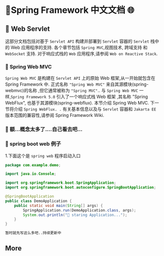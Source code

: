 ﻿---
outline: deep
---

# 🚀Spring Framework 中文文档 🌐

## 📝 Web Servlet

这部分文档包括对基于 `Servlet API` 构建并部署到 `Servlet` 容器的 `Servlet` 栈中的
Web 应用程序的支持. 各个章节包括 `Spring MVC`,视图技术, 跨域支持 和 `WebSocket` 支持.
对于响应式栈的 `Web` 应用程序,请参阅 `Web on Reactive Stack`.

### 📝 Spring Web MVC

`Spring Web MVC` 是构建在 `Servlet API` 上的原始 Web 框架,从一开始就包含在 Spring
Framework 中. 正式名称 `"Spring Web MVC"` 来自其源模块(spring-webmvc)的名称
,但它通常被称为 `"Spring MVC"`..
与 `Spring Web MVC` 一样,`Spring Framework 5.0` 引入了一个响应式栈 Web 框架
,其名称 "Spring WebFlux", 也基于其源模块(spring-webflux). 本节介绍 Spring
Web MVC. 下一节将介绍 `Spring WebFlux. .`
有关基本信息以及与 `Servlet` 容器和 `Jakarta EE` 版本范围的兼容性,请参阅 Spring
Framework Wiki.

### 📝 额...概念太多了....自己看去吧...

### 📝 spring boot web 例子

1.下面这个是 `spring web` 程序启动入口

```java
package com.example.demo;

import java.io.Console;

import org.springframework.boot.SpringApplication;
import org.springframework.boot.autoconfigure.SpringBootApplication;

@SpringBootApplication
public class DemoApplication {
    public static void main(String[] args) {
        SpringApplication.run(DemoApplication.class, args);
        System.out.println("🚀 staring Application...");
    }
}


```


```md
暂时就先写这么多吧..持续更新中
```

## More
